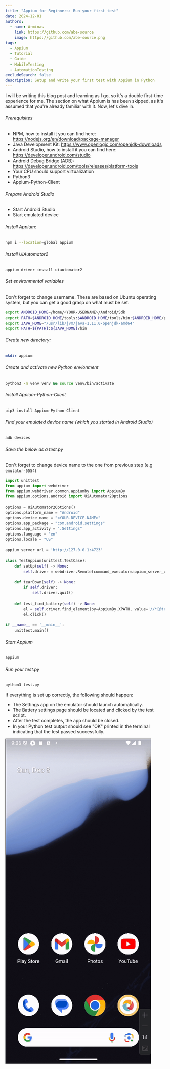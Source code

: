 ```yaml
---
title: "Appium for Beginners: Run your first test"
date: 2024-12-01
authors:
  - name: Arminas
    link: https://github.com/abe-source
    image: https://github.com/abe-source.png
tags:
  - Appium
  - Tutorial
  - Guide
  - MobileTesting
  - AutomationTesting
excludeSearch: false
description: Setup and write your first test with Appium in Python
---
```


I will be writing this blog post and learning as I go, so it's a double first-time experience for me. The section on what Appium is has been skipped, as it's assumed that you're already familiar with it. Now, let's dive in.

###### Prerequisites
- NPM, how to install it you can find here: https://nodejs.org/en/download/package-manager
- Java Development Kit: https://www.openlogic.com/openjdk-downloads
- Android Studio, how to install it you can find here: https://developer.android.com/studio
- Android Debug Bridge (ADB): https://developer.android.com/tools/releases/platform-tools
- Your CPU should support virtualization
- Python3
- Appium-Python-Client

###### Prepare Android Studio
- Start Android Studio
- Start emulated device

###### Install Appium:
``` bash
npm i --location=global appium
```

###### Install UiAutomator2 
``` bash
appium driver install uiautomator2
```

###### Set environmental variables
Don't forget to change username. These are based on Ubuntu operating system, but you can get a good grasp on what must be set.
``` bash
export ANDROID_HOME=/home/<YOUR-USERNAME>/Android/Sdk
export PATH=$ANDROID_HOME/tools:$ANDROID_HOME/tools/bin:$ANDROID_HOME/platform-tools:$PATH
export JAVA_HOME="/usr/lib/jvm/java-1.11.0-openjdk-amd64"
export PATH=${PATH}:${JAVA_HOME}/bin
```

###### Create new directory:
``` bash
mkdir appium
```

###### Create and activate new Python envionment
``` bash
python3 -m venv venv && source venv/bin/activate
```

###### Install Appium-Python-Client
``` bash
pip3 install Appium-Python-Client
```

###### Find your emulated device name (which you started in Android Studio)
``` bash
adb devices
```

###### Save the below as a test.py
Don't forget to change device name to the one from previous step (e.g `emulator-5554`)
``` python
import unittest
from appium import webdriver
from appium.webdriver.common.appiumby import AppiumBy
from appium.options.android import UiAutomator2Options

options = UiAutomator2Options()
options.platform_name = "Android"
options.device_name = "<YOUR-DEVICE-NAME>"
options.app_package = "com.android.settings"
options.app_activity = ".Settings"
options.language = "en"
options.locale = "US"

appium_server_url = 'http://127.0.0.1:4723'

class TestAppium(unittest.TestCase):
    def setUp(self) -> None:
        self.driver = webdriver.Remote(command_executor=appium_server_url, options=options)

    def tearDown(self) -> None:
        if self.driver:
            self.driver.quit()

    def test_find_battery(self) -> None:
        el = self.driver.find_element(by=AppiumBy.XPATH, value='//*[@text="Battery"]')
        el.click()

if __name__ == '__main__':
    unittest.main()
```

###### Start Appium
``` bash
appium
```

###### Run your test.py
``` bash
python3 test.py
```

If everything is set up correctly, the following should happen:
- The Settings app on the emulator should launch automatically.
- The Battery settings page should be located and clicked by the test script.
- After the test completes, the app should be closed.
- In your Python test output should see "OK" printed in the terminal indicating that the test passed successfully.

![](android.gif)